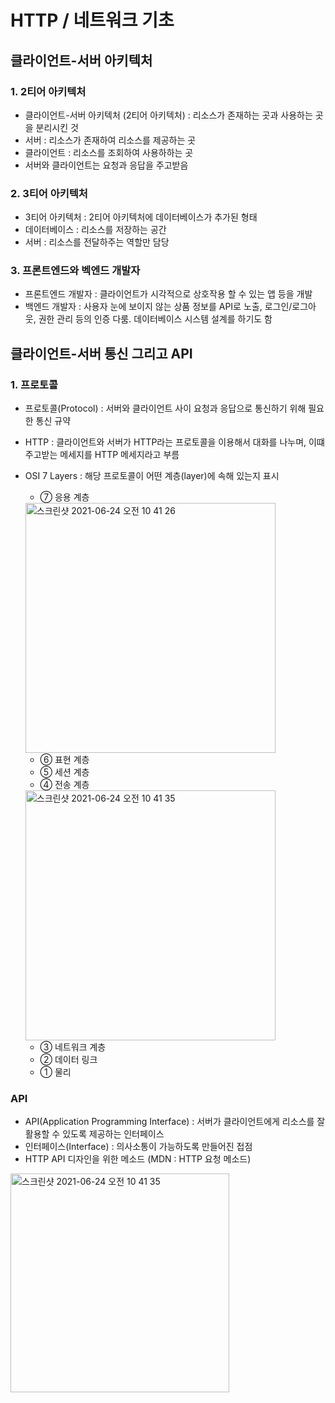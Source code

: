 # HTTP / 네트워크 기초

## 클라이언트-서버 아키텍처

### 1. 2티어 아키텍처
- 클라이언트-서버 아키텍처 (2티어 아키텍처) : 리소스가 존재하는 곳과 사용하는 곳을 분리시킨 것
- 서버 : 리소스가 존재하여 리소스를 제공하는 곳
- 클라이언트 : 리소스를 조회하여 사용하하는 곳
- 서버와 클라이언트는 요청과 응답을 주고받음

### 2. 3티어 아키텍처
- 3티어 아키텍처 : 2티어 아키텍처에 데이터베이스가 추가된 형태
- 데이터베이스 : 리소스를 저장하는 공간
- 서버 : 리소스를 전달하주는 역할만 담당

### 3. 프론트엔드와 벡엔드 개발자
- 프론트엔드 개발자 : 클라이언트가 시각적으로 상호작용 할 수 있는 앱 등을 개발
- 백엔드 개발자 : 사용자 눈에 보이지 않는 상품 정보를 API로 노출, 로그인/로그아웃, 권한 관리 등의 인증 다룸. 데이터베이스 시스템 설계를 하기도 함

## 클라이언트-서버 통신 그리고 API

### 1. 프로토콜
- 프로토콜(Protocol) : 서버와 클라이언트 사이 요청과 응답으로 통신하기 위해 필요한 통신 규약
- HTTP : 클라이언트와 서버가 HTTP라는 프로토콜을 이용해서 대화를 나누며, 이떄 주고받는 메세지를 HTTP 메세지라고 부름

- OSI 7 Layers : 해당 프로토콜이 어떤 계층(layer)에 속해 있는지 표시
  - ⑦ 응용 계층
  <img width="400" alt="스크린샷 2021-06-24 오전 10 41 26" src="https://user-images.githubusercontent.com/80403988/123189451-cea6e280-d4d8-11eb-862b-7ac800840313.png">
  
  - ⑥ 표현 계층
  - ⑤ 세션 계층
  - ④ 전송 계층
  <img width="400" alt="스크린샷 2021-06-24 오전 10 41 35" src="https://user-images.githubusercontent.com/80403988/123189463-d23a6980-d4d8-11eb-821e-1f237467fd75.png">
  
  - ③ 네트워크 계층
  - ② 데이터 링크
  - ① 물리

### API
- API(Application Programming Interface) : 서버가 클라이언트에게 리소스를 잘 활용할 수 있도록 제공하는 인터페이스
- 인터페이스(Interface) : 의사소통이 가능하도록 만들어진 접점
- HTTP API 디자인을 위한 메소드 (MDN : HTTP 요청 메소드)
 
<img width="350" alt="스크린샷 2021-06-24 오전 10 41 35" src="https://user-images.githubusercontent.com/80403988/123190851-44ac4900-d4db-11eb-85c0-5d587b8053b0.png">


